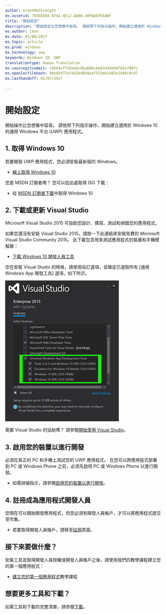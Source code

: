 ```yaml
---
author: GrantMeStrength
ms.assetid: 7D5EED8A-0742-4E12-A806-40FBAEFE6ABF
title: "開始設定"
description: "開始設定比您想像中容易。 請依照下列指示操作，開始建立適用於 Windows 10 的通用 Windows 平台 (UWP) 應用程式。"
ms.author: jken
ms.date: 02/08/2017
ms.topic: article
ms.prod: windows
ms.technology: uwp
keywords: Windows 10, UWP
translationtype: Human Translation
ms.sourcegitcommit: c6b64cff1bbebc8ba69bc6e03d34b69f85e798fc
ms.openlocfilehash: 96b6b477efd42b46b8aaf553de2482e1946c9cd7
ms.lasthandoff: 02/07/2017

---
```

# <a name="get-set-up"></a>開始設定

開始操作比您想像中容易。 請依照下列指示操作，開始建立適用於 Windows 10 的通用 Windows 平台 (UWP) 應用程式。

## <a name="1-get-windows-10"></a>1. 取得 Windows 10

若要開發 UWP 應用程式，您必須安裝最新版的 Windows。

-   [線上取得 Windows 10](http://go.microsoft.com/fwlink/p/?LinkId=619312)

您是 MSDN 訂閱者嗎？ 您可以從此處取得 ISO 下載：

-   從 [MSDN 訂閱者下載](http://go.microsoft.com/fwlink/p/?LinkId=266384)中取得 Windows 10



## <a name="2-download-or-update-visual-studio"></a>2. 下載或更新 Visual Studio

Microsoft Visual Studio 2015 可協助您設計、撰寫、測試和偵錯您的應用程式。

如果您還沒有安裝 Visual Studio 2015，請按一下此連結來安裝免費的 Microsoft Visual Studio Community 2015。 此下載包含用來測試應用程式的裝置和手機模擬器：

-   [下載 Windows 10 開發人員工具](https://go.microsoft.com/fwlink/p/?LinkID=534189)

您在安裝 Visual Studio 的時候，請使用自訂選項，並確定已選取所有 [通用 Windows App 開發工具] 選項，如下所示。

![其他 UWP 的 Visual Studio 工具](images/vs-2015-community-setup.png)

需要 Visual Studio 的協助嗎？ 請參閱[開始使用 Visual Studio](https://www.visualstudio.com/vs/getting-started)。

## <a name="3-enable-your-device-for-development"></a>3. 啟用您的裝置以進行開發

必須在真正的 PC 和手機上測試您的 UWP 應用程式。 在您可以將應用程式部署到 PC 或 Windows Phone 之前，必須先啟用 PC 或 Windows Phone 以進行開發。

-   如需詳細指示，請參閱[啟用您的裝置以進行開發](enable-your-device-for-development.md)。

## <a name="4-register-as-an-app-developer"></a>4. 註冊成為應用程式開發人員

您現在可以開始開發應用程式，但您必須有開發人員帳戶，才可以將應用程式提交至市集。

-   若要取得開發人員帳戶，請移至[註冊](sign-up.md)頁面。

## <a name="whats-next"></a>接下來要做什麼？

安裝工具並取得開發人員授權或開發人員帳戶之後，請使用我們的教學課程建立您的第一個應用程式：

-   [建立您的第一個應用程式](your-first-app.md)教學課程

## <a name="want-more-tools-and-downloads"></a>想要更多工具和下載？

如需工具和下載的完整清單，請參閱[下載](http://go.microsoft.com/fwlink/p/?linkid=285935)。


